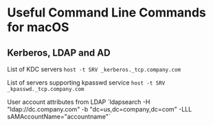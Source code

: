 Useful Command Line Commands for macOS
======================================

Kerberos, LDAP and AD
---------------------
List of KDC servers
`host -t SRV _kerberos._tcp.company.com`

List of servers supporting kpasswd service
`host -t SRV _kpasswd._tcp.company.com`

User account attributes from LDAP
´ldapsearch -H "ldap://dc.company.com" -b "dc=us,dc=company,dc=com" -LLL sAMAccountName="accountname"´
